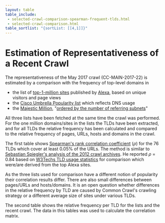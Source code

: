 ```yaml
---
layout: table
table_include:
 - selected-crawl-comparison-spearman-frequent-tlds.html
 - selected-crawl-comparison.html
table_sortlist: "{sortList: [[4,1]]}"
---
```


Estimation of Representativeness of a Recent Crawl
==================================================

The representativeness of the May 2017 crawl (CC-MAIN-2017-22) is estimated by a comparison with the frequency of top-level domains in

- the list of [top-1-million sites](http://s3.amazonaws.com/alexa-static/top-1m.csv.zip) published by [Alexa](https://support.alexa.com/hc/en-us/sections/200063274-Top-Sites), based on unique visitors and page views
- the [Cisco Umbrella Popularity list](http://s3-us-west-1.amazonaws.com/umbrella-static/index.html) which reflects DNS usage
- the [Majestic Million](http://downloads.majestic.com/majestic_million.csv), "[ordered by the number of referring subnets](https://blog.majestic.com/development/majestic-million-csv-daily/)"

All three lists have been fetched at the same time the crawl was performed. For the one million domains/sites in the lists the TLDs have been extracted, and for all TLDs the relative frequency has been calculated and compared to the relative frequency of pages, URLs, hosts and domains in the crawl.

The first table shows [Spearman's rank correlation coefficient](https://en.wikipedia.org/wiki/Spearman%27s_rank_correlation_coefficient) (*ρ*) for the 76 TLDs which cover at least 0.05% of the URLs.  The method is similar to [Sebastian Spiegler's analysis of the 2012 crawl archives](http://commoncrawl.org/2013/08/a-look-inside-common-crawls-210tb-2012-web-corpus/).  He reported *ρ* = 0.84 based on [W3Techs TLD usage statistics](https://w3techs.com/technologies/overview/top_level_domain/all) for comparison which were/are derived from the top Alexa sites.

As the three lists used for comparison have a different notion of popularity their correlation results differ.  There are also small differences between pages/URLs and hosts/domains.  It is an open question whether differences in the relative frequency by TLD are caused by Common Crawl's crawling strategy or a different average size of sites under various TLDs.



The second table shows the relative frequency per TLD for the lists and the recent crawl. The data in this tables was used to calculate the correlation matrix.